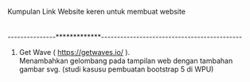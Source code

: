 Kumpulan Link Website keren untuk membuat website<br><br><br>
---------------*************--------------------------------------------
1. Get Wave ( https://getwaves.io/ ).<br>
Menambahkan gelombang pada tampilan web dengan tambahan gambar svg. (studi kasusu pembuatan bootstrap 5 di WPU)
    
   
